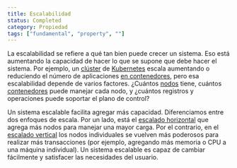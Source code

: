 ```yaml
---
title: Escalabilidad
status: Completed
category: Propiedad
tags: ["fundamental", "property", ""]
---
```


La escalabilidad se refiere a qué tan bien puede crecer un sistema.
Eso está aumentando la capacidad de hacer lo que se supone que debe hacer el sistema.
Por ejemplo, un [clúster](/es/cluster/) de [Kubernetes](/es/kubernetes/) escala
aumentando o reduciendo el número de aplicaciones [en contenedores](/es/containerización/),
pero esa escalabilidad depende de varios factores.
¿Cuántos [nodos](/es/nodes/) tiene, cuántos [contenedores](/container/) puede manejar cada nodo,
y ¿cuántos registros y operaciones puede soportar el plano de control?

Un sistema escalable facilita agregar más capacidad.
Diferenciamos entre dos enfoques de escala.
Por un lado, está el [escalado horizontal](/horizontal-scaling/) que agrega más nodos para manejar una mayor carga.
Por el contrario, en el [escalado vertical](/vertical-scaling/) los nodos individuales se vuelven más poderosos para realizar más transacciones
(por ejemplo, agregando más memoria o CPU a una máquina individual).
Un sistema escalable es capaz de cambiar fácilmente y satisfacer las necesidades del usuario.
